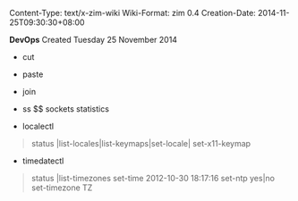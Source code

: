 Content-Type: text/x-zim-wiki
Wiki-Format: zim 0.4
Creation-Date: 2014-11-25T09:30:30+08:00

**DevOps**
Created Tuesday 25 November 2014
- cut
- paste
- join

- ss $$ sockets statistics

- localectl
>	 status |list-locales|list-keymaps|set-locale| set-x11-keymap
- timedatectl 
>	status |list-timezones 
>	set-time 2012-10-30 18:17:16
>	set-ntp yes|no
>	set-timezone TZ
	
	
